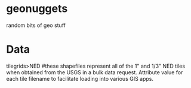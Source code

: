 # geonuggets
random bits of geo stuff

# Data
tilegrids>NED #these shapefiles represent all of the 1" and 1/3" NED tiles when obtained from the USGS in a bulk data request. Attribute value for each tile filename to facilitate loading into various GIS apps.

